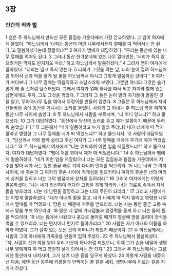 ## 3장
### 인간의 죄와 벌
1 뱀은 주 하느님께서 만드신 모든 들짐승 가운데에서 가장 간교하였다. 그 뱀이 여자에게 물었다. “하느님께서 ‘너희는 동산의 어떤 나무에서든지 열매를 따 먹어서는 안 된다.’고 말씀하셨다는데 정말이냐?”
2 여자가 뱀에게 대답하였다. “우리는 동산에 있는 나무 열매를 먹어도 된다.
3 그러나 동산 한가운데에 있는 나무 열매만은, ‘너희가 죽지 않으려거든 먹지도 만지지도 마라.’ 하고 하느님께서 말씀하셨다.”
4 그러자 뱀이 여자에게 말하였다. “너희는 결코 죽지 않는다.
5 너희가 그것을 먹는 날, 너희 눈이 열려 하느님처럼 되어서 선과 악을 알게 될 줄을 하느님께서 아시고 그렇게 말씀하신 것이다.”
6 여자가 쳐다보니 그 나무 열매는 먹음직하고 소담스러워 보였다. 그뿐만 아니라 그것은 슬기롭게 해 줄 것처럼 탐스러웠다. 그래서 여자가 열매 하나를 따서 먹고 자기와 함께 있는 남편에게도 주자, 그도 그것을 먹었다.
7 그러자 그 둘은 눈이 열려 자기들이 알몸인 것을 알고, 무화과나무 잎을 엮어서 두렁이를 만들어 입었다.
8 그들은 주 하느님께서 저녁 산들바람 속에 동산을 거니시는 소리를 들었다. 사람과 그 아내는 주 하느님 앞을 피하여 동산 나무 사이에 숨었다.
9 주 하느님께서 사람을 부르시며, “너 어디 있느냐?” 하고 물으셨다.
10 그가 대답하였다. “동산에서 당신의 소리를 듣고 제가 알몸이기 때문에 두려워 숨었습니다.”
11 그분께서 “네가 알몸이라고 누가 일러 주더냐? 내가 너에게 따 먹지 말라고 명령한 그 나무 열매를 네가 따 먹었느냐?” 하고 물으시자,
12 사람이 대답하였다. “당신께서 저와 함께 살라고 주신 여자가 그 나무 열매를 저에게 주기에 제가 먹었습니다.”
13 주 하느님께서 여자에게 “너는 어찌하여 이런 일을 저질렀느냐?” 하고 물으시자, 여자가 대답하였다. “뱀이 저를 꾀어서 제가 따 먹었습니다.”
14 주 하느님께서 뱀에게 말씀하셨다. “네가 이런 일을 저질렀으니 너는 모든 집짐승과 들짐승 가운데에서 저주를 받아 네가 사는 동안 줄곧 배로 기어 다니며 먼지를 먹으리라.
15 나는 너와 그 여자 사이에, 네 후손과 그 여자의 후손 사이에 적개심을 일으키리니 여자의 후손은 너의 머리에 상처를 입히고 너는 그의 발꿈치에 상처를 입히리라.”
16 그리고 여자에게는 이렇게 말씀하셨다. “나는 네가 임신하여 커다란 고통을 겪게 하리라. 너는 괴로움 속에서 자식들을 낳으리라. 너는 네 남편을 갈망하고 그는 너의 주인이 되리라.”
17 그리고 사람에게는 이렇게 말씀하셨다. “네가 아내의 말을 듣고, 내가 너에게 따 먹지 말라고 명령한 나무에서 열매를 따 먹었으니, 땅은 너 때문에 저주를 받으리라. 너는 사는 동안 줄곧 고통 속에서 땅을 부쳐 먹으리라.
18 땅은 네 앞에 가시덤불과 엉겅퀴를 돋게 하고 너는 들의 풀을 먹으리라.
19 너는 흙에서 나왔으니 흙으로 돌아갈 때까지 얼굴에 땀을 흘려야 양식을 먹을 수 있으리라. 너는 먼지이니 먼지로 돌아가리라.”
20 사람은 자기 아내의 이름을 하와라 하였다. 그가 살아 있는 모든 것의 어머니가 되었기 때문이다.
21 주 하느님께서는 사람과 그의 아내에게 가죽옷을 만들어 입혀 주셨다.
22 주 하느님께서 말씀하셨다. "자, 사람이 선과 악을 알아 우리 가운데 하나처럼 되었으니, 이제 그가 손을 내밀어 생명나무 열매까지 따 먹고 영원히 살게 되어서는 안 되지."
23 그래서 주 하느님께서는 그를 에덴 동산에서 내치시어, 그가 생겨 나온 흙을 일구게 하셨다.
24 이렇게 사람을 내쫓으신 다음, 에덴 동산 동쪽에 커룹들과 번쩍이는 불 칼을 세워, 생명나무에 이르는 길을 지키게 하셨다.

